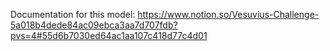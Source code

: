 
Documentation for this model: https://www.notion.so/Vesuvius-Challenge-5a018b4dede84ac09ebca3aa7d707fdb?pvs=4#55d6b7030ed64ac1aa107c418d77c4d01